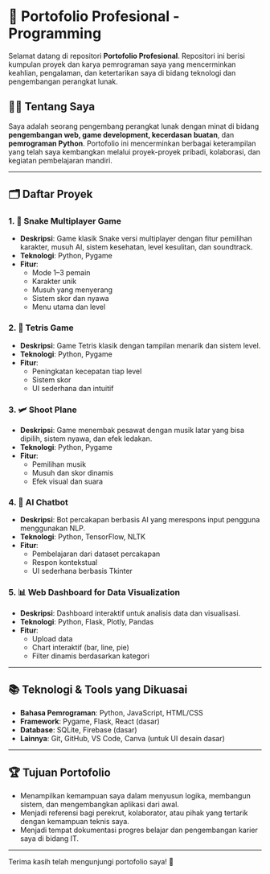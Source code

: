 # 📁 Portofolio Profesional - Programming

Selamat datang di repositori **Portofolio Profesional**. Repositori ini berisi kumpulan proyek dan karya pemrograman saya yang mencerminkan keahlian, pengalaman, dan ketertarikan saya di bidang teknologi dan pengembangan perangkat lunak.

## 🧑‍💻 Tentang Saya

Saya adalah seorang pengembang perangkat lunak dengan minat di bidang **pengembangan web, game development, kecerdasan buatan**, dan **pemrograman Python**. Portofolio ini mencerminkan berbagai keterampilan yang telah saya kembangkan melalui proyek-proyek pribadi, kolaborasi, dan kegiatan pembelajaran mandiri.

---

## 🗂️ Daftar Proyek

### 1. 🐍 Snake Multiplayer Game
- **Deskripsi**: Game klasik Snake versi multiplayer dengan fitur pemilihan karakter, musuh AI, sistem kesehatan, level kesulitan, dan soundtrack.
- **Teknologi**: Python, Pygame
- **Fitur**:
  - Mode 1–3 pemain
  - Karakter unik
  - Musuh yang menyerang
  - Sistem skor dan nyawa
  - Menu utama dan level

### 2. 🧱 Tetris Game
- **Deskripsi**: Game Tetris klasik dengan tampilan menarik dan sistem level.
- **Teknologi**: Python, Pygame
- **Fitur**:
  - Peningkatan kecepatan tiap level
  - Sistem skor
  - UI sederhana dan intuitif

### 3. 🛩️ Shoot Plane
- **Deskripsi**: Game menembak pesawat dengan musik latar yang bisa dipilih, sistem nyawa, dan efek ledakan.
- **Teknologi**: Python, Pygame
- **Fitur**:
  - Pemilihan musik
  - Musuh dan skor dinamis
  - Efek visual dan suara

### 4. 🤖 AI Chatbot
- **Deskripsi**: Bot percakapan berbasis AI yang merespons input pengguna menggunakan NLP.
- **Teknologi**: Python, TensorFlow, NLTK
- **Fitur**:
  - Pembelajaran dari dataset percakapan
  - Respon kontekstual
  - UI sederhana berbasis Tkinter

### 5. 📊 Web Dashboard for Data Visualization
- **Deskripsi**: Dashboard interaktif untuk analisis data dan visualisasi.
- **Teknologi**: Python, Flask, Plotly, Pandas
- **Fitur**:
  - Upload data
  - Chart interaktif (bar, line, pie)
  - Filter dinamis berdasarkan kategori

---

## 📚 Teknologi & Tools yang Dikuasai

- **Bahasa Pemrograman**: Python, JavaScript, HTML/CSS
- **Framework**: Pygame, Flask, React (dasar)
- **Database**: SQLite, Firebase (dasar)
- **Lainnya**: Git, GitHub, VS Code, Canva (untuk UI desain dasar)

---

## 🏆 Tujuan Portofolio

- Menampilkan kemampuan saya dalam menyusun logika, membangun sistem, dan mengembangkan aplikasi dari awal.
- Menjadi referensi bagi perekrut, kolaborator, atau pihak yang tertarik dengan kemampuan teknis saya.
- Menjadi tempat dokumentasi progres belajar dan pengembangan karier saya di bidang IT.

---

Terima kasih telah mengunjungi portofolio saya! 🙌
